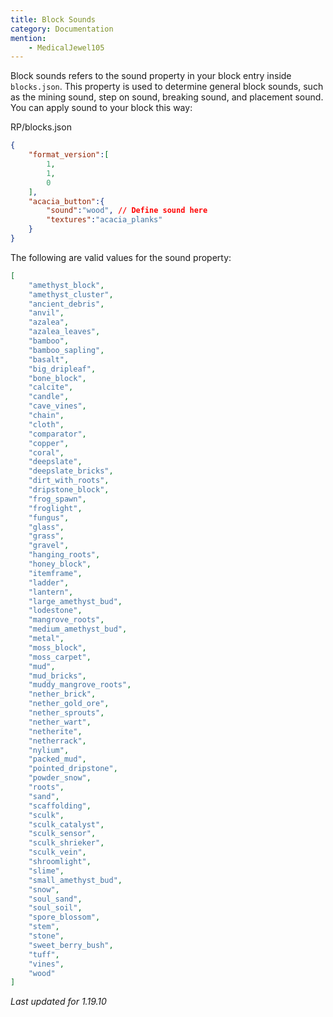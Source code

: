 ```yaml
---
title: Block Sounds
category: Documentation
mention:
    - MedicalJewel105
---
```


Block sounds refers to the sound property in your block entry inside `blocks.json`.
This property is used to determine general block sounds, such as the mining sound, step on sound, breaking sound, and placement sound. You can apply sound to your block this way:

<CodeHeader>RP/blocks.json</CodeHeader>

```json
{
    "format_version":[
        1,
        1,
        0
    ],
    "acacia_button":{
        "sound":"wood", // Define sound here
        "textures":"acacia_planks"
    }
}
```

The following are valid values for the sound property:

<!-- page_dumper_start -->
```json
[
    "amethyst_block",
    "amethyst_cluster",
    "ancient_debris",
    "anvil",
    "azalea",
    "azalea_leaves",
    "bamboo",
    "bamboo_sapling",
    "basalt",
    "big_dripleaf",
    "bone_block",
    "calcite",
    "candle",
    "cave_vines",
    "chain",
    "cloth",
    "comparator",
    "copper",
    "coral",
    "deepslate",
    "deepslate_bricks",
    "dirt_with_roots",
    "dripstone_block",
    "frog_spawn",
    "froglight",
    "fungus",
    "glass",
    "grass",
    "gravel",
    "hanging_roots",
    "honey_block",
    "itemframe",
    "ladder",
    "lantern",
    "large_amethyst_bud",
    "lodestone",
    "mangrove_roots",
    "medium_amethyst_bud",
    "metal",
    "moss_block",
    "moss_carpet",
    "mud",
    "mud_bricks",
    "muddy_mangrove_roots",
    "nether_brick",
    "nether_gold_ore",
    "nether_sprouts",
    "nether_wart",
    "netherite",
    "netherrack",
    "nylium",
    "packed_mud",
    "pointed_dripstone",
    "powder_snow",
    "roots",
    "sand",
    "scaffolding",
    "sculk",
    "sculk_catalyst",
    "sculk_sensor",
    "sculk_shrieker",
    "sculk_vein",
    "shroomlight",
    "slime",
    "small_amethyst_bud",
    "snow",
    "soul_sand",
    "soul_soil",
    "spore_blossom",
    "stem",
    "stone",
    "sweet_berry_bush",
    "tuff",
    "vines",
    "wood"
]
```
*Last updated for 1.19.10*
<!-- page_dumper_end -->
